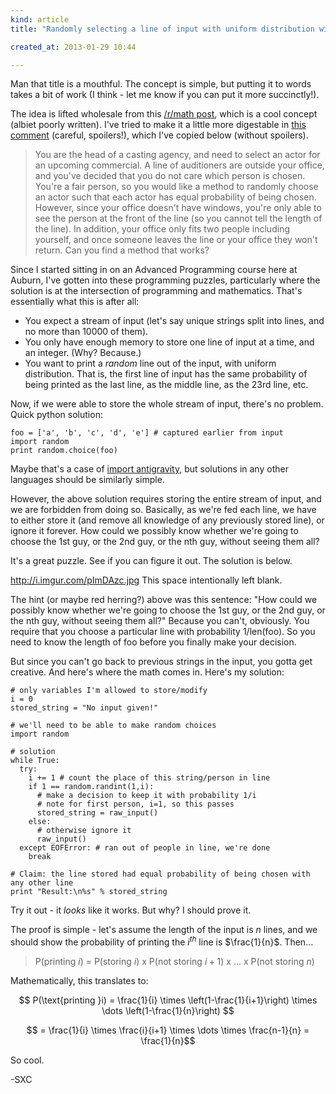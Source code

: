 ```yaml
---
kind: article
title: "Randomly selecting a line of input with uniform distribution without knowing how many lines to expect"

created_at: 2013-01-29 10:44

---
```


Man that title is a mouthful. The concept is simple, but putting it to words takes a bit of work (I think - let me know if you can put it more succinctly!).

The idea is lifted wholesale from this [/r/math post](http://www.reddit.com/tb/17fnb2), which is a cool concept (albiet poorly written). I've tried to make it a little more digestable in [this comment](http://www.reddit.com/r/math/comments/17fnb2/an_algorithm_to_randomly_select_an_item_from_a/c85bifv) (careful, spoilers!), which I've copied below (without spoilers).

<!-- more -->

> You are the head of a casting agency, and need to select an actor for an upcoming commercial. A line of auditioners are outside your office, and you've decided that you do not care which person is chosen. You're a fair person, so you would like a method to randomly choose an actor such that each actor has equal probability of being chosen. However, since your office doesn't have windows, you're only able to see the person at the front of the line (so you cannot tell the length of the line). In addition, your office only fits two people including yourself, and once someone leaves the line or your office they won't return. Can you find a method that works?

Since I started sitting in on an Advanced Programming course here at Auburn, I've gotten into these programming puzzles, particularly where the solution is at the intersection of programming and mathematics. That's essentially what this is after all:

* You expect a stream of input (let's say unique strings split into lines, and no more than 10000 of them).
* You only have enough memory to store one line of input at a time, and an integer. (Why? Because.)
* You want to print a *random* line out of the input, with uniform distribution. That is, the first line of input has the same probability of being printed as the last line, as the middle line, as the 23rd line, etc.

Now, if we were able to store the whole stream of input, there's no problem. Quick python solution:

    foo = ['a', 'b', 'c', 'd', 'e'] # captured earlier from input
    import random
    print random.choice(foo)

Maybe that's a case of [import antigravity](http://xkcd.com/353/), but solutions in any other languages should be similarly simple.

However, the above solution requires storing the entire stream of input, and we are forbidden from doing so. Basically, as we're fed each line, we have to either store it (and remove all knowledge of any previously stored line), or ignore it forever. How could we possibly know whether we're going to choose the 1st guy, or the 2nd guy, or the nth guy, without seeing them all?

It's a great puzzle. See if you can figure it out. The solution is below.

http://i.imgur.com/pImDAzc.jpg This space intentionally left blank.

The hint (or maybe red herring?) above was this sentence: "How could we possibly know whether we're going to choose the 1st guy, or the 2nd guy, or the nth guy, without seeing them all?" Because you can't, obviously. You require that you choose a particular line with probability 1/len(foo). So you need to know the length of foo before you finally make your decision.

But since you can't go back to previous strings in the input, you gotta get creative. And here's where the math comes in. Here's my solution:

```
# only variables I'm allowed to store/modify
i = 0
stored_string = "No input given!"

# we'll need to be able to make random choices
import random

# solution
while True:
  try:
    i += 1 # count the place of this string/person in line
    if 1 == random.randint(1,i):
      # make a decision to keep it with probability 1/i
      # note for first person, i=1, so this passes
      stored_string = raw_input()
    else:
      # otherwise ignore it
      raw_input()
  except EOFError: # ran out of people in line, we're done
    break

# Claim: the line stored had equal probability of being chosen with any other line
print "Result:\n%s" % stored_string
```

Try it out - it *looks* like it works. But why? I should prove it.

The proof is simple - let's assume the length of the input is $n$ lines, and we should show the probability of printing the $i^{th}$ line is $\frac{1}{n}$. Then...

> P(printing $i$) = P(storing $i$) x P(not storing $i+1$) x ... x P(not storing $n$)

Mathematically, this translates to:

$$ P(\text{printing }i) = \frac{1}{i} \times \left(1-\frac{1}{i+1}\right) \times \dots \left(1-\frac{1}{n}\right) $$

$$ = \frac{1}{i} \times \frac{i}{i+1} \times \dots \times \frac{n-1}{n} = \frac{1}{n}$$

So cool.

-SXC